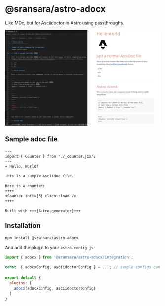 # @sransara/astro-adocx
Like MDx, but for Asciidoctor in Astro using passthroughs.

![](./assets/screenshot.png)

## Sample adoc file
```adoc
---
import { Counter } from './_counter.jsx';
---
= Hello, World!

This is a sample Asciidoc file.

Here is a counter:
++++
<Counter init={5} client:load />
++++

Built with +++{Astro.generator}+++
```

## Installation
```bash
npm install @sransara/astro-adocx
```

And add the plugin to your `astro.config.js`:

```js
import { adocx } from '@sransara/astro-adocx/integration';

const  { adocxConfig, asciidoctorConfig } = ...; // sample configs can be found in the `examples` directory

export default {
  plugins: [
    adocx(adocxConfig, asciidoctorConfig)
  ]
}
```


